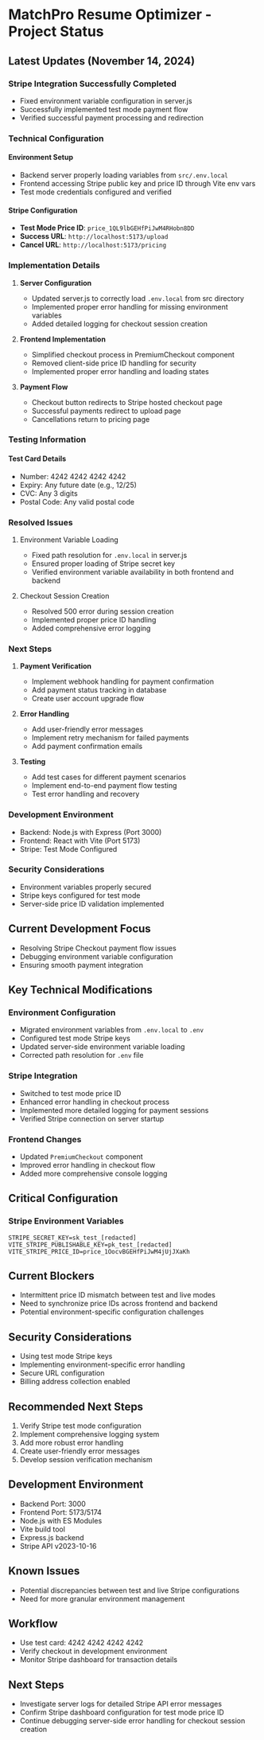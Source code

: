 # MatchPro Resume Optimizer - Project Status

## Latest Updates (November 14, 2024)

### Stripe Integration Successfully Completed
- Fixed environment variable configuration in server.js
- Successfully implemented test mode payment flow
- Verified successful payment processing and redirection

### Technical Configuration
#### Environment Setup
- Backend server properly loading variables from `src/.env.local`
- Frontend accessing Stripe public key and price ID through Vite env vars
- Test mode credentials configured and verified

#### Stripe Configuration
- **Test Mode Price ID**: `price_1QL9lbGEHfPiJwM4RHobn8DD`
- **Success URL**: `http://localhost:5173/upload`
- **Cancel URL**: `http://localhost:5173/pricing`

### Implementation Details
1. **Server Configuration**
   - Updated server.js to correctly load `.env.local` from src directory
   - Implemented proper error handling for missing environment variables
   - Added detailed logging for checkout session creation

2. **Frontend Implementation**
   - Simplified checkout process in PremiumCheckout component
   - Removed client-side price ID handling for security
   - Implemented proper error handling and loading states

3. **Payment Flow**
   - Checkout button redirects to Stripe hosted checkout page
   - Successful payments redirect to upload page
   - Cancellations return to pricing page

### Testing Information
#### Test Card Details
- Number: 4242 4242 4242 4242
- Expiry: Any future date (e.g., 12/25)
- CVC: Any 3 digits
- Postal Code: Any valid postal code

### Resolved Issues
1. Environment Variable Loading
   - Fixed path resolution for `.env.local` in server.js
   - Ensured proper loading of Stripe secret key
   - Verified environment variable availability in both frontend and backend

2. Checkout Session Creation
   - Resolved 500 error during session creation
   - Implemented proper price ID handling
   - Added comprehensive error logging

### Next Steps
1. **Payment Verification**
   - Implement webhook handling for payment confirmation
   - Add payment status tracking in database
   - Create user account upgrade flow

2. **Error Handling**
   - Add user-friendly error messages
   - Implement retry mechanism for failed payments
   - Add payment confirmation emails

3. **Testing**
   - Add test cases for different payment scenarios
   - Implement end-to-end payment flow testing
   - Test error handling and recovery

### Development Environment
- Backend: Node.js with Express (Port 3000)
- Frontend: React with Vite (Port 5173)
- Stripe: Test Mode Configured

### Security Considerations
- Environment variables properly secured
- Stripe keys configured for test mode
- Server-side price ID validation implemented

## Current Development Focus
- Resolving Stripe Checkout payment flow issues
- Debugging environment variable configuration
- Ensuring smooth payment integration

## Key Technical Modifications

### Environment Configuration
- Migrated environment variables from `.env.local` to `.env`
- Configured test mode Stripe keys
- Updated server-side environment variable loading
- Corrected path resolution for `.env` file

### Stripe Integration
- Switched to test mode price ID
- Enhanced error handling in checkout process
- Implemented more detailed logging for payment sessions
- Verified Stripe connection on server startup

### Frontend Changes
- Updated `PremiumCheckout` component
- Improved error handling in checkout flow
- Added more comprehensive console logging

## Critical Configuration

### Stripe Environment Variables
```
STRIPE_SECRET_KEY=sk_test_[redacted]
VITE_STRIPE_PUBLISHABLE_KEY=pk_test_[redacted]
VITE_STRIPE_PRICE_ID=price_1OocvBGEHfPiJwM4jUjJXaKh
```

## Current Blockers
- Intermittent price ID mismatch between test and live modes
- Need to synchronize price IDs across frontend and backend
- Potential environment-specific configuration challenges

## Security Considerations
- Using test mode Stripe keys
- Implementing environment-specific error handling
- Secure URL configuration
- Billing address collection enabled

## Recommended Next Steps
1. Verify Stripe test mode configuration
2. Implement comprehensive logging system
3. Add more robust error handling
4. Create user-friendly error messages
5. Develop session verification mechanism

## Development Environment
- Backend Port: 3000
- Frontend Port: 5173/5174
- Node.js with ES Modules
- Vite build tool
- Express.js backend
- Stripe API v2023-10-16

## Known Issues
- Potential discrepancies between test and live Stripe configurations
- Need for more granular environment management

## Workflow
- Use test card: 4242 4242 4242 4242
- Verify checkout in development environment
- Monitor Stripe dashboard for transaction details

## Next Steps
- Investigate server logs for detailed Stripe API error messages
- Confirm Stripe dashboard configuration for test mode price ID
- Continue debugging server-side error handling for checkout session creation
